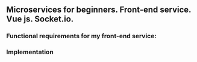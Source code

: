 ## Microservices for beginners. Front-end service. Vue js. Socket.io.

### Functional requirements for my front-end service:

### Implementation
